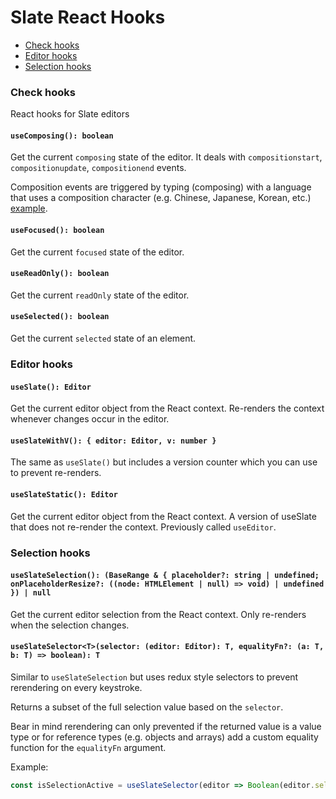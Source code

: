 # Slate React Hooks

- [Check hooks](hooks.md#check-hooks)
- [Editor hooks](hooks.md#editor-hooks)
- [Selection hooks](hooks.md#selection-hooks)

### Check hooks

React hooks for Slate editors

#### `useComposing(): boolean`

Get the current `composing` state of the editor. It deals with `compositionstart`, `compositionupdate`, `compositionend` events.

Composition events are triggered by typing (composing) with a language that uses a composition character (e.g. Chinese, Japanese, Korean, etc.) [example](https://en.wikipedia.org/wiki/Input_method#/media/File:Typing_%EC%9E%88%EC%8A%B5%EB%8B%88%EB%8B%A4_in_Dubeolsik_keyboard_layout.gif).

#### `useFocused(): boolean`

Get the current `focused` state of the editor.

#### `useReadOnly(): boolean`

Get the current `readOnly` state of the editor.

#### `useSelected(): boolean`

Get the current `selected` state of an element.

### Editor hooks

#### `useSlate(): Editor`

Get the current editor object from the React context. Re-renders the context whenever changes occur in the editor.

#### `useSlateWithV(): { editor: Editor, v: number }`

The same as `useSlate()` but includes a version counter which you can use to prevent re-renders.

#### `useSlateStatic(): Editor`

Get the current editor object from the React context. A version of useSlate that does not re-render the context. Previously called `useEditor`.

### Selection hooks

#### `useSlateSelection(): (BaseRange & { placeholder?: string | undefined; onPlaceholderResize?: ((node: HTMLElement | null) => void) | undefined }) | null`

Get the current editor selection from the React context. Only re-renders when the selection changes.

#### `useSlateSelector<T>(selector: (editor: Editor): T, equalityFn?: (a: T, b: T) => boolean): T`

Similar to `useSlateSelection` but uses redux style selectors to prevent rerendering on every keystroke.

Returns a subset of the full selection value based on the `selector`.

Bear in mind rerendering can only prevented if the returned value is a value type or for reference types (e.g. objects and arrays) add a custom equality function for the `equalityFn` argument.

Example:

```typescript
const isSelectionActive = useSlateSelector(editor => Boolean(editor.selection))
```
